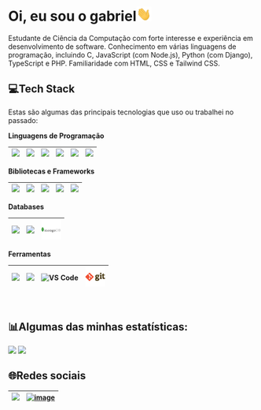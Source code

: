 <h1>Oi, eu sou o gabriel<img  src="https://raw.githubusercontent.com/ABSphreak/ABSphreak/master/gifs/Hi.gif" width="30px"></h1>

Estudante de Ciência da Computação com forte interesse e experiência em desenvolvimento de software. Conhecimento em várias linguagens de programação, incluindo C, JavaScript (com Node.js), Python (com Django), TypeScript e PHP. Familiaridade com HTML, CSS e Tailwind CSS.

## 💻Tech Stack
Estas são algumas das principais tecnologias que uso ou trabalhei no passado:

**Linguagens de Programação**

<img  width="40px" src="https://cdn.jsdelivr.net/gh/devicons/devicon@latest/icons/javascript/javascript-original.svg" />|<img  width="40px" src="https://cdn.jsdelivr.net/gh/devicons/devicon@latest/icons/typescript/typescript-original.svg" />|<img  width="40px" src="https://cdn.jsdelivr.net/gh/devicons/devicon@latest/icons/python/python-original.svg" />|<img  width="40px" src="https://cdn.jsdelivr.net/gh/devicons/devicon@latest/icons/php/php-original.svg" />|<img  width="40px" src="https://cdn.jsdelivr.net/gh/devicons/devicon@latest/icons/c/c-original.svg" />|<img  width="40px" src="https://cdn.jsdelivr.net/gh/devicons/devicon@latest/icons/julia/julia-original-wordmark.svg" />
|--|--|--|--|--|--|
          
**Bibliotecas e Frameworks**

<img width="40px" src="https://cdn.jsdelivr.net/gh/devicons/devicon@latest/icons/express/express-original-wordmark.svg" />|<img  width="40px" src="https://cdn.jsdelivr.net/gh/devicons/devicon@latest/icons/django/django-plain-wordmark.svg" />|<img width="40px" src="https://cdn.jsdelivr.net/gh/devicons/devicon@latest/icons/socketio/socketio-original-wordmark.svg" />|<img width="40px" src="https://cdn.jsdelivr.net/gh/devicons/devicon@latest/icons/tailwindcss/tailwindcss-original.svg" />|<img width="40px" src="https://cdn.jsdelivr.net/gh/devicons/devicon@latest/icons/bootstrap/bootstrap-original.svg" />
|--|--|--|--|--|

**Databases**

<img  width="40px" src="https://cdn.jsdelivr.net/gh/devicons/devicon@latest/icons/mysql/mysql-original-wordmark.svg" />|<img  width="40px" src="https://cdn.jsdelivr.net/gh/devicons/devicon@latest/icons/postgresql/postgresql-original-wordmark.svg" />|<img  width="40px" title="MongoDB" alt="MongoDB" width="40px" src="https://raw.githubusercontent.com/github/explore/master/topics/mongodb/mongodb.png">   
|--|--|--|

**Ferramentas** 

<img width="40px" src="https://cdn.jsdelivr.net/gh/devicons/devicon@latest/icons/nodejs/nodejs-original-wordmark.svg"> |<img width="40px" src="https://cdn.jsdelivr.net/gh/devicons/devicon@latest/icons/apache/apache-original.svg" />|<img width="40px" title="VS Code" alt="VS Code" width="40px" src="https://img.icons8.com/fluent/48/000000/visual-studio-code-2019.png">|<img  width="40px" title="git" alt="git" src="https://raw.githubusercontent.com/github/explore/master/topics/git/git.png">
|--|--|--|--| 

<br>

## 📊Algumas das minhas estatísticas:

![](https://github-readme-stats.vercel.app/api?username=gabrielbdsm&theme=dark&hide_border=true&include_all_commits=false&count_private=true)
![](https://github-readme-stats.vercel.app/api/top-langs/?username=gabrielbdsm&theme=dark&hide_border=true&include_all_commits=false&count_private=true&layout=compact)

## 🌐Redes sociais

<a href="https://www.linkedin.com/in/gabrielmartiliano"><img src="https://cdn2.iconfinder.com/data/icons/social-media-2285/512/1_Linkedin_unofficial_colored_svg-128.png" width="40"></a>|<a href="mailto:gabrielmartiliano2@gmail.com">![image](https://github.com/gabrielbdsm/gabrielbdsm/assets/68433874/129e25f4-34c0-48d1-89fc-e898007080c8)</a>
|--|--|
